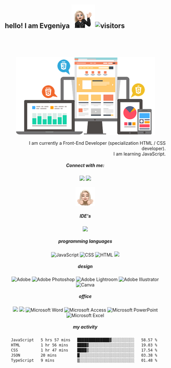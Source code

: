 ## hello! I am Evgeniya <img src="https://github.com/e-doschechnikova/e-doschechnikova/blob/main/hello.png?raw=true" width="75px">![visitors](https://visitor-badge.glitch.me/badge?page_id=e-doschechnikova.e-doschechnikova&left_color=black&right_color=pink)
<br>
<br>
<br>
<br>
<div align="center">
   <img
            src="https://github.com/e-doschechnikova/e-doschechnikova/blob/main/logo.png?raw=true"
            width="437px"
          />

<div/>
 <div>
        <p style="text-align: right">
       I am currently a Front-End Developer (specialization
HTML / CSS developer). <br> I am learning JavaScript.
          
##### Connect with me:
<a href="https://www.linkedin.com/in/e-doschechnikova/">
<img src="https://img.shields.io/badge/linkedin-0077B5.svg?style=flat-square&logo=linkedin&logoColor=white"/></a>
<a href="https://instagram.com/drobakova_ev">
<img src="https://img.shields.io/badge/instagram-E4405F.svg?style=flat-square&logo=instagram&logoColor=white"/></a> <br>
          <br>
          <img
            src="https://github.com/e-doschechnikova/e-doschechnikova/blob/main/1969FCE5-70D0-4EB0-8ACD-7C52801D7C85.png?raw=true"
            width="60px"
          />
        </p>
      </div>
<div>
  
##### IDE's

<img src="https://img.shields.io/badge/-Visual%20Studio%20Code-23A9F2?style=flat-square&logo=Visual%20Studio%20Code&logoColor=white"/>

##### programming languages

<img alt="JavaScript" src="https://img.shields.io/badge/JavaScript%20-%23F7DF1E.svg?style=flat-square&logo=javascript&logoColor=black">
<img alt="CSS" src="https://img.shields.io/badge/CSS%20-%231572B6.svg?style=flat-square&logo=css3&logoColor=white">
<img alt="HTML" src="https://img.shields.io/badge/HTML%20-%23E34F26.svg?style=flat-square&logo=html5&logoColor=white">
<img src="https://img.shields.io/badge/markdown-%23000000.svg?style=flat-square&logo=markdown&logoColor=white"/>

##### design

<img alt="Adobe" src="https://img.shields.io/badge/Adobe-%23FF0000.svg?style=flat-square&logo=adobe&logoColor=white"/>
<img alt="Adobe Photoshop" src="https://img.shields.io/badge/Adobe Photoshop-%2331A8FF.svg?style=flat-square&logo=adobephotoshop&logoColor=white"/>
<img alt="Adobe Lightroom" src="https://img.shields.io/badge/Adobe%20Lightroom-31A8FF.svg?style=flat-square&logo=Adobe%20Lightroom&logoColor=white" />
<img alt="Adobe Illustrator" src="https://img.shields.io/badge/Adobe Illustrator-%23FF9A00.svg?style=flat-square&logo=adobe%20illustrator&logoColor=white" />
<img alt="Canva" src="https://img.shields.io/badge/Canva-%2300C4CC.svg?style=flat-square&logo=Canva&logoColor=white" />

##### office

<img alr="Microsoft" src="https://img.shields.io/badge/Microsoft-0078D4?style=flat-square&logo=microsoft&logoColor=white" />
<img alr="Microsoft Office" src="https://img.shields.io/badge/Microsoft_Office-D83B01?style=flat-square&logo=microsoft-office&logoColor=white" />
<img alt="Microsoft Word" src="https://img.shields.io/badge/Microsoft_Word-2B579A?style=flat-square&logo=microsoft-word&logoColor=white"/>
<img alt="Microsoft Access" src="https://img.shields.io/badge/Microsoft_Access-A4373A?style=flat-square&logo=microsoft-access&logoColor=white"/>
<img alt="Microsoft PowerPoint" src="https://img.shields.io/badge/Microsoft_PowerPoint-B7472A?style=flat-square&logo=microsoft-powerpoint&logoColor=white" />
<img alt="Microsoft Excel" src="https://img.shields.io/badge/Microsoft_Excel-217346?style=flat-square&logo=microsoft-excel&logoColor=white" />

<div/>
  
##### my activity
  
<!--START_SECTION:waka-->
```text
JavaScript   5 hrs 57 mins   ██████████████▓░░░░░░░░░░   58.57 % 
HTML         1 hr 56 mins    ████▓░░░░░░░░░░░░░░░░░░░░   19.03 % 
CSS          1 hr 47 mins    ████▒░░░░░░░░░░░░░░░░░░░░   17.54 % 
JSON         20 mins         █░░░░░░░░░░░░░░░░░░░░░░░░   03.38 % 
TypeScript   9 mins          ▒░░░░░░░░░░░░░░░░░░░░░░░░   01.48 % 
```
<!--END_SECTION:waka-->
